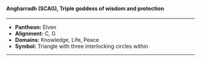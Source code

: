 #### Angharradh (SCAG), Triple goddess of wisdom and protection
___

- **Pantheon:** Elven
- **Alignment:** C, G
- **Domains:** Knowledge, Life, Peace
- **Symbol:** Triangle with three interlocking circles within
___
